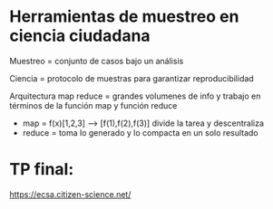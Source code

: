 # Herramientas de muestreo en ciencia ciudadana

Muestreo = conjunto de casos bajo un análisis

Ciencia = protocolo de muestras para garantizar reproducibilidad

Arquitectura map reduce = grandes volumenes de info y trabajo en términos de la función map y función reduce
 - map = f(x)[1,2,3] --> [f(1),f(2),f(3)] divide la tarea y descentraliza
 - reduce = toma lo generado y lo compacta en un solo resultado

 # TP final:
 https://ecsa.citizen-science.net/
